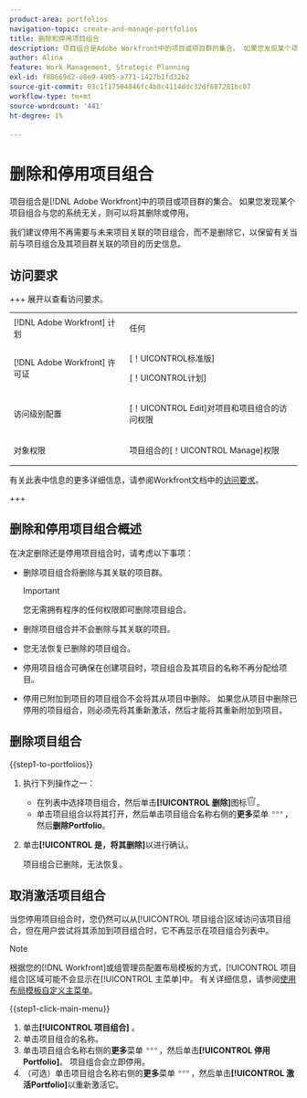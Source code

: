 ```yaml
---
product-area: portfolios
navigation-topic: create-and-manage-portfolios
title: 删除和停用项目组合
description: 项目组合是Adobe Workfront中的项目或项目群的集合。 如果您发现某个项目组合与您的系统无关，则可以将其删除或停用。
author: Alina
feature: Work Management, Strategic Planning
exl-id: f88669d2-e8e9-4905-a771-1427b1fd32b2
source-git-commit: 03c1f17504846fc4b8c4114ddc32df687281bc07
workflow-type: tm+mt
source-wordcount: '441'
ht-degree: 1%

---
```


# 删除和停用项目组合

<!--Audited: 2/2024-->

项目组合是[!DNL Adobe Workfront]中的项目或项目群的集合。 如果您发现某个项目组合与您的系统无关，则可以将其删除或停用。

我们建议停用不再需要与未来项目关联的项目组合，而不是删除它，以保留有关当前与项目组合及其项目群关联的项目的历史信息。

## 访问要求

+++ 展开以查看访问要求。

<table style="table-layout:auto"> 
 <col> 
 <col> 
 <tbody> 
  <tr> 
   <td role="rowheader">[!DNL Adobe Workfront] 计划</td> 
   <td> <p>任何 </p> </td> 
  </tr> 
  <tr> 
   <td role="rowheader">[!DNL Adobe Workfront] 许可证</td> 
   <td> <p>[！UICONTROL标准版]</p>
   <p>[！UICONTROL计划]</p> </td> 
  </tr> 
  <tr> 
   <td role="rowheader">访问级别配置</td> 
   <td> <p>[！UICONTROL Edit]对项目和项目组合的访问权限</p>  </td> 
  </tr> 
  <tr> 
   <td role="rowheader">对象权限</td> 
   <td> <p>项目组合的[！UICONTROL Manage]权限 </p> </td> 
  </tr> 
 </tbody> 
</table>

有关此表中信息的更多详细信息，请参阅Workfront文档中的[访问要求](/help/quicksilver/administration-and-setup/add-users/access-levels-and-object-permissions/access-level-requirements-in-documentation.md)。

+++

## 删除和停用项目组合概述

在决定删除还是停用项目组合时，请考虑以下事项：

* 删除项目组合将删除与其关联的项目群。

  >[!IMPORTANT]
  >
  >您无需拥有程序的任何权限即可删除项目组合。

* 删除项目组合并不会删除与其关联的项目。
* 您无法恢复已删除的项目组合。
* 停用项目组合可确保在创建项目时，项目组合及其项目的名称不再分配给项目。
* 停用已附加到项目的项目组合不会将其从项目中删除。 如果您从项目中删除已停用的项目组合，则必须先将其重新激活，然后才能将其重新附加到项目。

## 删除项目组合

{{step1-to-portfolios}}

1. 执行下列操作之一：

   * 在列表中选择项目组合，然后单击&#x200B;**[!UICONTROL 删除]**&#x200B;图标![删除图标](assets/delete.png)。
   * 单击项目组合以将其打开，然后单击项目组合名称右侧的&#x200B;**更多**&#x200B;菜单![更多菜单](assets/more-icon.png)，然后&#x200B;**删除Portfolio**。
1. 单击&#x200B;**[!UICONTROL 是，将其删除]**&#x200B;以进行确认。

   项目组合已删除，无法恢复。

## 取消激活项目组合

当您停用项目组合时，您仍然可以从[!UICONTROL 项目组合]区域访问该项目组合，但在用户尝试将其添加到项目组合时，它不再显示在项目组合列表中。

>[!NOTE]
>
>根据您的[!DNL Workfront]或组管理员配置布局模板的方式，[!UICONTROL 项目组合]区域可能不会显示在[!UICONTROL 主菜单]中。 有关详细信息，请参阅[使用布局模板自定义主菜单](../../../administration-and-setup/customize-workfront/use-layout-templates/customize-main-menu.md)。

{{step1-click-main-menu}}

1. 单击&#x200B;**[!UICONTROL 项目组合]** 。
1. 单击项目组合的名称。
1. 单击项目组合名称右侧的&#x200B;**更多**&#x200B;菜单![更多菜单](assets/more-icon.png)，然后单击&#x200B;**[!UICONTROL 停用Portfolio]**。
项目组合会立即停用。
1. （可选）单击项目组合名称右侧的&#x200B;**更多**&#x200B;菜单![更多菜单](assets/more-icon.png)，然后单击&#x200B;**[!UICONTROL 激活Portfolio]**&#x200B;以重新激活它。


